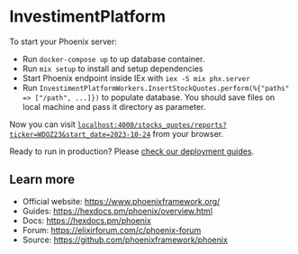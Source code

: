 # InvestimentPlatform

To start your Phoenix server:

  * Run `docker-compose up` to up database container.
  * Run `mix setup` to install and setup dependencies
  * Start Phoenix endpoint inside IEx with `iex -S mix phx.server`
  * Run `InvestimentPlatformWorkers.InsertStockQuotes.perform(%{"paths" => ["/path", ...]})` to populate database. 
    You should save files on local machine and pass it directory as parameter.

Now you can visit [`localhost:4000/stocks_quotes/reports?ticker=WDOZ23&start_date=2023-10-24`](localhost:4000/stocks_quotes/reports?ticker=WDOZ23&start_date=2023-10-24) from your browser.

Ready to run in production? Please [check our deployment guides](https://hexdocs.pm/phoenix/deployment.html).

## Learn more

  * Official website: https://www.phoenixframework.org/
  * Guides: https://hexdocs.pm/phoenix/overview.html
  * Docs: https://hexdocs.pm/phoenix
  * Forum: https://elixirforum.com/c/phoenix-forum
  * Source: https://github.com/phoenixframework/phoenix
